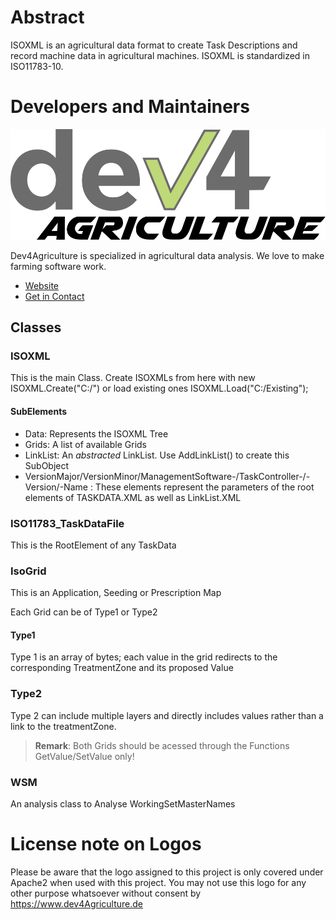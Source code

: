 # Abstract
ISOXML is an agricultural data format to create Task Descriptions and record machine data in agricultural machines.
ISOXML is standardized in ISO11783-10.

# Developers and Maintainers
![Logo](/assets/dev4Agriculture.svg)

Dev4Agriculture is specialized in agricultural data analysis. We love to make farming software work.

- [Website](https://www.dev4agriculture.de)
- [Get in Contact](https://www.dev4agriculture.de/en/company/#contactus)

## Classes

###  ISOXML 

This is the main Class. Create ISOXMLs from here with new ISOXML.Create("C:/") or load existing ones ISOXML.Load("C:/Existing");

#### SubElements
 
* Data: Represents the ISOXML Tree
* Grids: A list of available Grids
* LinkList: An *abstracted* LinkList. Use AddLinkList() to create this SubObject
* VersionMajor/VersionMinor/ManagementSoftware-/TaskController-/-Version/-Name : These elements represent the parameters of the root elements of TASKDATA.XML as well as LinkList.XML


### ISO11783_TaskDataFile

This is the RootElement of any TaskData

### IsoGrid
This is an Application, Seeding or Prescription Map

Each Grid can be of Type1 or Type2

#### Type1

Type 1 is an array of bytes; each value in the grid redirects to the corresponding TreatmentZone and its proposed Value

### Type2

Type 2 can include multiple layers and directly includes values rather than a link to the treatmentZone.


>**Remark**: Both Grids should be acessed through the Functions GetValue/SetValue only!



### WSM
An analysis class to Analyse WorkingSetMasterNames



# License note on Logos

Please be aware that the logo assigned to this project is only covered under Apache2 when used with this project. 
You may not use this logo for any other purpose whatsoever without consent by https://www.dev4Agriculture.de
